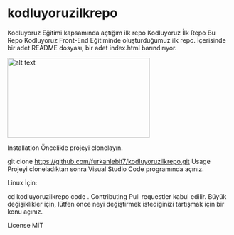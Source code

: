 # kodluyoruzilkrepo
 Kodluyoruz Eğitimi kapsamında açtığım ilk repo
Kodluyoruz İlk Repo
Bu Repo Kodluyoruz Front-End Eğitiminde oluşturduğumuz ilk repo. İçerisinde bir adet README dosyası, bir adet index.html barındırıyor.

<img src="![348281523_191542193375967_1073117477406694231_n](https://github.com/yasrfurkan/PatikaDev/assets/143843950/c5bd475c-cf32-4a19-b7a6-2ed95b3ee45b)" alt="alt text" width="320" height="180">

Installation
Öncelikle projeyi clonelayın.

git clone https://github.com/furkanlebit7/kodluyoruzilkrepo.git
Usage
Projeyi cloneladıktan sonra Visual Studio Code programında açınız.

Linux İçin:

cd kodluyoruzilkrepo
code .
Contributing
Pull requestler kabul edilir. Büyük değişiklikler için, lütfen önce neyi değiştirmek istediğinizi tartışmak için bir konu açınız.

License
MİT
